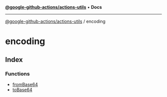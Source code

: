 [**@google-github-actions/actions-utils**](../README.md) • **Docs**

***

[@google-github-actions/actions-utils](../modules.md) / encoding

# encoding

## Index

### Functions

- [fromBase64](functions/fromBase64.md)
- [toBase64](functions/toBase64.md)
